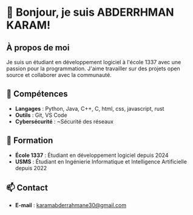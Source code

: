 # 👋 Bonjour, je suis ABDERRHMAN KARAM!

## À propos de moi
Je suis un étudiant en développement logiciel à l'école 1337 avec une passion pour la programmation. J'aime travailler sur des projets open source et collaborer avec la communauté.

## 🔧 Compétences
- **Langages** : Python, Java, C++, C, html, css, javascript, rust
- **Outils** : Git, VS Code
- **Cybersécurité** : ~Sécurité des réseaux


## 🏫 Formation
- **École 1337** : Étudiant en développement logiciel depuis 2024
- **USMS** : Étudiant en Ingénierie Informatique et Intelligence Artificielle depuis 2022


## 📫 Contact
- **E-mail** : karamabderrahmane30@gmail.com
